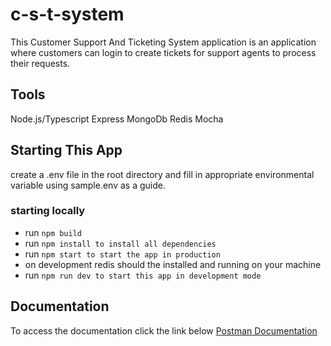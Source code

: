 # c-s-t-system
This Customer Support And Ticketing System application is an application where customers can login to create tickets for support agents to process their requests.

## Tools 
Node.js/Typescript
Express
MongoDb
Redis
Mocha

## Starting This App
create a .env file in the root directory and fill in appropriate environmental variable using sample.env as a guide.
### starting locally
* run `npm build`
* run `npm install to install all dependencies`
* run `npm start to start the app in production`
* on development redis should the installed and running on your machine
* run `npm run dev to start this app in development mode`

## Documentation
To access the documentation click the link below
[Postman Documentation](https://documenter.getpostman.com/view/7087675/TzY7cDJq)
